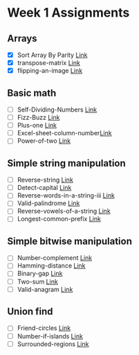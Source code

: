 # Week 1 Assignments

## Arrays

-   [x] Sort Array By Parity [Link](https://leetcode.com/problems/sort-array-by-parity)
-   [x] transpose-matrix [Link](https://leetcode.com/problems/transpose-matrix)
-   [x] flipping-an-image [Link](https://leetcode.com/problems/flipping-an-image)

## Basic math

-   [ ] Self-Dividing-Numbers [Link](https://leetcode.com/problems/self-dividing-numbers)
-   [ ] Fizz-Buzz [Link](https://leetcode.com/problems/fizz-buzz)
-   [ ] Plus-one [Link](https://leetcode.com/problems/plus-one)
-   [ ] Excel-sheet-column-number[Link](https://leetcode.com/problems/excel-sheet-column-number)
-   [ ] Power-of-two [Link](https://leetcode.com/problems/power-of-two)

## Simple string manipulation

-   [ ] Reverse-string [Link](https://leetcode.com/problems/reverse-string)
-   [ ] Detect-capital [Link](https://leetcode.com/problems/detect-capital)
-   [ ] Reverse-words-in-a-string-iii [Link](https://leetcode.com/problems/reverse-words-in-a-string-iii)
-   [ ] Valid-palindrome [Link](https://leetcode.com/problems/valid-palindrome)
-   [ ] Reverse-vowels-of-a-string [Link](https://leetcode.com/problems/reverse-vowels-of-a-string)
-   [ ] Longest-common-prefix [Link](https://leetcode.com/problems/longest-common-prefix)

## Simple bitwise manipulation

-   [ ] Number-complement [Link](https://leetcode.com/problems/number-complement)
-   [ ] Hamming-distance [Link](https://leetcode.com/problems/hamming-distance/)
-   [ ] Binary-gap [Link](https://leetcode.com/problems/binary-gap)
-   [ ] Two-sum [Link](https://leetcode.com/problems/two-sum/)
-   [ ] Valid-anagram [Link](https://leetcode.com/problems/valid-anagram/)

## Union find

-   [ ] Friend-circles [Link](https://leetcode.com/problems/friend-circles)
-   [ ] Number-if-islands [Link](https://leetcode.com/problems/number-of-islands)
-   [ ] Surrounded-regions [Link](https://leetcode.com/problems/surrounded-regions)

